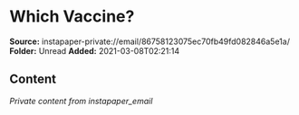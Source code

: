 # Which Vaccine?

**Source:** instapaper-private://email/86758123075ec70fb49fd082846a5e1a/
**Folder:** Unread
**Added:** 2021-03-08T02:21:14




## Content
*Private content from instapaper_email*
